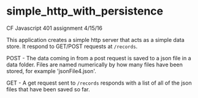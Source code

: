 # simple_http_with_persistence

CF Javascript 401 assignment 4/15/16

This application creates a simple http server that acts as a simple data store. It respond to GET/POST requests at `/records`.

POST - The data coming in from a post request is saved to a json file in a data folder. Files are named numerically by how many files have been stored, for example 'jsonFile4.json'.

GET - A get request sent to `/records` responds with a list of all of the json files that have been saved so far.
